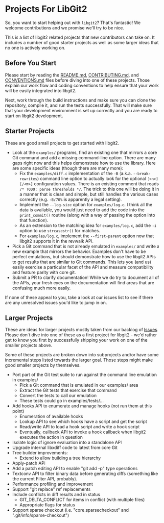 Projects For LibGit2
====================

So, you want to start helping out with `libgit2`? That's fantastic! We
welcome contributions and we promise we'll try to be nice.

This is a list of libgit2 related projects that new contributors can take
on.  It includes a number of good starter projects as well as some larger
ideas that no one is actively working on.

## Before You Start

Please start by reading the [README.md](README.md),
[CONTRIBUTING.md](CONTRIBUTING.md), and [CONVENTIONS.md](CONVENTIONS.md)
files before diving into one of these projects.  Those explain our work
flow and coding conventions to help ensure that your work will be easily
integrated into libgit2.

Next, work through the build instructions and make sure you can clone the
repository, compile it, and run the tests successfully.  That will make
sure that your development environment is set up correctly and you are
ready to start on libgit2 development.

## Starter Projects

These are good small projects to get started with libgit2.

* Look at the `examples/` programs, find an existing one that mirrors a
  core Git command and add a missing command-line option.  There are many
  gaps right now and this helps demonstrate how to use the library.  Here
  are some specific ideas (though there are many more):
    * Fix the `examples/diff.c` implementation of the `-B`
      (a.k.a. `--break-rewrites`) command line option to actually look for
      the optional `[<n>][/<m>]` configuration values. There is an
      existing comment that reads `/* TODO: parse thresholds */`. The
      trick to this one will be doing it in a manner that is clean and
      simple, but still handles the various cases correctly (e.g. `-B/70%`
      is apparently a legal setting).
    * Implement the `--log-size` option for `examples/log.c`. I think all
      the data is available, you would just need to add the code into the
      `print_commit()` routine (along with a way of passing the option
      into that function).
    * As an extension to the matching idea for `examples/log.c`, add the
      `-i` option to use `strcasestr()` for matches.
    * For `examples/log.c`, implement the `--first-parent` option now that
      libgit2 supports it in the revwalk API.
* Pick a Git command that is not already emulated in `examples/` and write
  a new example that mirrors the behavior.  Examples don't have to be
  perfect emulations, but should demonstrate how to use the libgit2 APIs
  to get results that are similar to Git commands.  This lets you (and us)
  easily exercise a particular facet of the API and measure compatibility
  and feature parity with core git.
* Submit a PR to clarify documentation! While we do try to document all of
  the APIs, your fresh eyes on the documentation will find areas that are
  confusing much more easily.

If none of these appeal to you, take a look at our issues list to see if
there are any unresolved issues you'd like to jump in on.

## Larger Projects

These are ideas for larger projects mostly taken from our backlog of
[Issues](https://github.com/libgit2/libgit2/issues).  Please don't dive
into one of these as a first project for libgit2 - we'd rather get to
know you first by successfully shipping your work on one of the smaller
projects above.

Some of these projects are broken down into subprojects and/or have
some incremental steps listed towards the larger goal.  Those steps
might make good smaller projects by themselves.

* Port part of the Git test suite to run against the command line emulation
  in examples/
    * Pick a Git command that is emulated in our examples/ area
    * Extract the Git tests that exercise that command
    * Convert the tests to call our emulation
    * These tests could go in examples/tests/...
* Add hooks API to enumerate and manage hooks (not run them at this point)
    * Enumeration of available hooks
    * Lookup API to see which hooks have a script and get the script
    * Read/write API to load a hook script and write a hook script
    * Eventually, callback API to invoke a hook callback when libgit2
      executes the action in question
* Isolate logic of ignore evaluation into a standalone API
* Upgrade internal libxdiff code to latest from core Git
* Tree builder improvements:
    * Extend to allow building a tree hierarchy
* Apply-patch API
* Add a patch editing API to enable "git add -p" type operations
* Textconv API to filter binary data before generating diffs (something
  like the current Filter API, probably).
* Performance profiling and improvement
* Support "git replace" ref replacements
* Include conflicts in diff results and in status
    * GIT_DELTA_CONFLICT for items in conflict (with multiple files)
    * Appropriate flags for status
* Support sparse checkout (i.e. "core.sparsecheckout" and ".git/info/sparse-checkout")

